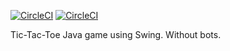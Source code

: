 [![CircleCI](https://img.shields.io/circleci/build/github/Maksud3/TicTacToe/master)](https://circleci.com/gh/Maksud3/TicTacToe/tree/master)
[![CircleCI](https://circleci.com/gh/Maksud3/TicTacToe/tree/master.svg?style=shield)](https://circleci.com/gh/Maksud3/TicTacToe/tree/master)

Tic-Tac-Toe Java game using Swing. Without bots.
